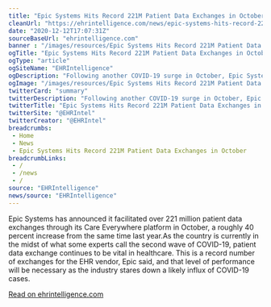 ```yaml
--- 
title: "Epic Systems Hits Record 221M Patient Data Exchanges in October"
cleanUrl: "https://ehrintelligence.com/news/epic-systems-hits-record-221m-patient-data-exchanges-in-october?eid=CXTEL000000592620&elqCampaignId=17121&elqTrackId=2ecb89a4ecf34d76849132df6358f282&elq=f85d72e58d264340860d2c027bd83026&elqaid=17906&elqat=1&elqCampaignId=17121"
date: "2020-12-12T17:07:31Z"
sourceBaseUrl: "ehrintelligence.com"
banner : "/images/resources/Epic Systems Hits Record 221M Patient Data Exchanges in October.png"
ogTitle: "Epic Systems Hits Record 221M Patient Data Exchanges in October"
ogType: "article"
ogSiteName: "EHRIntelligence"
ogDescription: "Following another COVID-19 surge in October, Epic Systems noted a 40 percent increase in patient data exchanges from October 2019."
ogImage: "/images/resources/Epic Systems Hits Record 221M Patient Data Exchanges in October.png"
twitterCard: "summary"
twitterDescription: "Following another COVID-19 surge in October, Epic Systems noted a 40 percent increase in patient data exchanges from October 2019."
twitterTitle: "Epic Systems Hits Record 221M Patient Data Exchanges in October"
twitterSite: "@EHRIntel"
twitterCreator: "@EHRIntel"
breadcrumbs:
 - Home
 - News
 - Epic Systems Hits Record 221M Patient Data Exchanges in October
breadcrumbLinks:
 - / 
 - /news
 - / 
source: "EHRIntelligence"
news/source: "EHRIntelligence"
---
```

Epic Systems has announced it facilitated over 221 million patient data exchanges through its Care Everywhere platform in October, a roughly 40 percent increase from the same time last year.As the country is currently in the midst of what some experts call the second wave of COVID-19, patient data exchange continues to be vital in healthcare. This is a record number of exchanges for the EHR vendor, Epic said, and that level of performance will be necessary as the industry stares down a likely influx of COVID-19 cases.  
  
[Read on ehrintelligence.com](https://ehrintelligence.com/news/epic-systems-hits-record-221m-patient-data-exchanges-in-october?eid=CXTEL000000592620&elqCampaignId=17121&elqTrackId=2ecb89a4ecf34d76849132df6358f282&elq=f85d72e58d264340860d2c027bd83026&elqaid=17906&elqat=1&elqCampaignId=17121)
